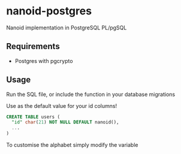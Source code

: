 # nanoid-postgres
Nanoid implementation in PostgreSQL PL/pgSQL

## Requirements
* Postgres with pgcrypto

## Usage
Run the SQL file, or include the function in your database migrations

Use as the default value for your id columns!
```sql
CREATE TABLE users (
  "id" char(21) NOT NULL DEFAULT nanoid(),
  ...
)
```

To customise the alphabet simply modify the variable